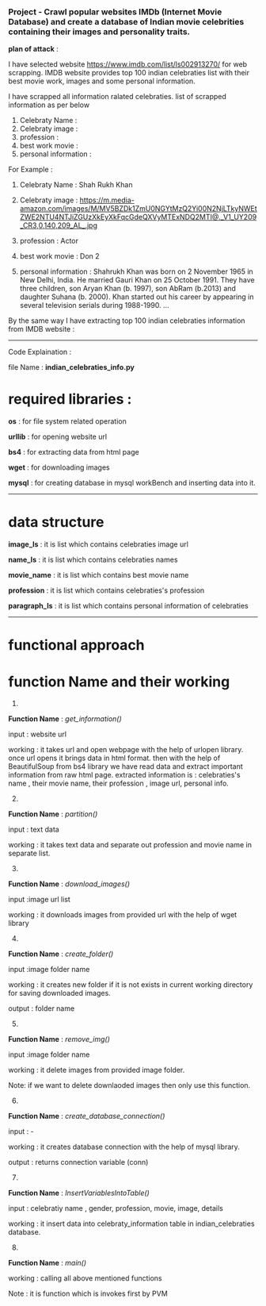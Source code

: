 ### Project - Crawl popular websites IMDb (Internet Movie Database) and create a database of Indian movie celebrities containing their images and personality traits.

**plan of attack** :

I have selected website https://www.imdb.com/list/ls002913270/ for web scrapping. 
IMDB website provides top 100 indian celebraties list with their best movie work, images and some personal information.

I have scrapped all  information ralated celebraties. 
list of scrapped information as per below

1) Celebraty Name :
2) Celebraty image :
3) profession :
4) best work movie :
5) personal information :

For Example :

1) Celebraty Name : Shah Rukh Khan

2) Celebraty image : https://m.media-amazon.com/images/M/MV5BZDk1ZmU0NGYtMzQ2Yi00N2NjLTkyNWEtZWE2NTU4NTJiZGUzXkEyXkFqcGdeQXVyMTExNDQ2MTI@._V1_UY209_CR3,0,140,209_AL_.jpg

3) profession : Actor

4) best work movie : Don 2

5) personal information : Shahrukh Khan was born on 2 November 1965 in New Delhi, India. He married Gauri Khan on 25 October 1991. They have three children, son Aryan Khan (b. 1997), son AbRam (b.2013) and daughter Suhana (b. 2000). Khan started out his career by appearing in several television serials during 1988-1990. ...

By the same way I have extracting top 100 indian celebraties information from IMDB website :

****************************************************************************************************************************************

Code Explaination :

file Name : **indian_celebraties_info.py**

# required libraries :

**os** : for file system related operation

**urllib** : for opening website url

**bs4** : for extracting data from html page

**wget** : for downloading images

**mysql** : for creating database in mysql workBench and inserting data into it.

****************************************************************************************************************************************

# data structure

**image_ls** : it is list which contains celebraties image url

**name_ls** : it is list which contains celebraties names

**movie_name** : it is list which contains best movie name 

**profession** : it is list which contains celebraties's profession

**paragraph_ls** : it is list which contains personal information of celebraties


****************************************************************************************************************************************
# functional approach

# function Name  and their working
1)
**Function Name** : *get_information()*

input : website url

working : it takes url and open webpage with the help of urlopen library. once url opens it brings data in html format.
then with the help of BeautifulSoup from bs4 library we have read data and extract important information from raw html page.
extracted information is : celebraties's name , their movie name, their profession , image url, personal info.

2) 
**Function Name** : *partition()*

input : text data

working : it takes text data and separate out profession and movie name in separate list.

3)
**Function Name** : *download_images()*

input :image url list

working : it downloads images from provided url with the help of wget library

4)

**Function Name** : *create_folder()*

input :image folder name

working : it creates new folder if it is not exists in current working directory for saving downloaded images. 

output : folder name


5)
**Function Name** : *remove_img()*

input :image folder name

working : it delete images from provided image folder.

Note: if we want to delete downlaoded images  then only use this function.


6)
**Function Name** : *create_database_connection()*

input : -

working : it creates database connection with the help of mysql library.

output : returns connection variable (conn)


7)
**Function Name** : *InsertVariablesIntoTable()*

input : celebratiy name , gender, profession, movie, image, details

working : it insert data into celebraty_information table in indian_celebraties database.

8)
**Function Name** : *main()*

working : calling all above mentioned functions 

Note : it is function which is invokes first by PVM







